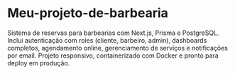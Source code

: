 # Meu-projeto-de-barbearia
Sistema de reservas para barbearias com Next.js, Prisma e PostgreSQL. Inclui autenticação com roles (cliente, barbeiro, admin), dashboards completos, agendamento online, gerenciamento de serviços e notificações por email. Projeto responsivo, containerizado com Docker e pronto para deploy em produção.
